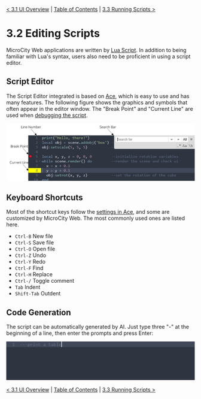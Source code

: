 [< 3.1 UI Overview](3.1_ui_overview.md) | [Table of Contents](readme.md) | [3.3 Running Scripts >](3.3_running_scripts.md)

# 3.2 Editing Scripts
MicroCity Web applications are written by <a href="https://www.lua.org/manual/5.4/manual.html" target="_blank">Lua Script</a>. In addition to being familiar with Lua's syntax, users also need to be proficient in using a script editor.

## Script Editor
The Script Editor integrated is based on <a href="https://github.com/ajaxorg/ace" target="_blank">Ace</a>, which is easy to use and has many features. The following figure shows the graphics and symbols that often appear in the editor window. The "Break Point" and "Current Line" are used when [debugging the script](3.3_running_scripts.md).

![script editor](./img/script_editor.png)

## Keyboard Shortcuts
Most of the shortcut keys follow the <a href="https://github.com/ajaxorg/ace/wiki/Default-Keyboard-Shortcuts" target="_blank">settings in Ace</a>, and some are customized by MicroCity Web. The most commonly used ones are listed here.
- `Ctrl-B` New file
- `Ctrl-S` Save file
- `Ctrl-O` Open file
- `Ctrl-Z` Undo
- `Ctrl-Y` Redo
- `Ctrl-F` Find
- `Ctrl-H` Replace
- `Ctrl-/` Toggle comment
- `Tab` Indent
- `Shift-Tab` Outdent

## Code Generation
The script can be automatically generated by AI. Just type three "-" at the beginning of a line, then enter the prompts and press Enter:

![code generation](./img/code_generation.apng)

[< 3.1 UI Overview](3.1_ui_overview.md) | [Table of Contents](readme.md) | [3.3 Running Scripts >](3.3_running_scripts.md)